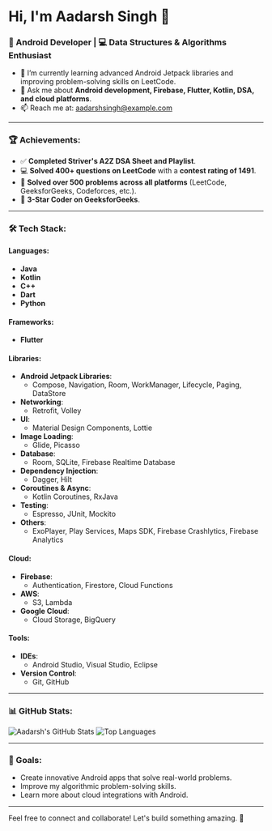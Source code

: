 # Hi, I'm Aadarsh Singh 👋
### 🚀 Android Developer | 💻 Data Structures & Algorithms Enthusiast

- 🌱 I’m currently learning advanced Android Jetpack libraries and improving problem-solving skills on LeetCode.
- 💬 Ask me about **Android development, Firebase, Flutter, Kotlin, DSA, and cloud platforms**.
- 📫 Reach me at: [aadarshsingh@example.com](mailto:aadarshcngh9869@gmail.com)

---

### 🏆 Achievements:
- ✅ **Completed Striver's A2Z DSA Sheet and Playlist**.
- 💻 **Solved 400+ questions on LeetCode** with a **contest rating of 1491**.
- 🌟 **Solved over 500 problems across all platforms** (LeetCode, GeeksforGeeks, Codeforces, etc.).
- 🥉 **3-Star Coder on GeeksforGeeks**.

---

### 🛠 Tech Stack:

#### **Languages**:
- **Java**
- **Kotlin**
- **C++**
- **Dart**
- **Python**

#### **Frameworks**:
- **Flutter**

#### **Libraries**:
- **Android Jetpack Libraries**:
  - Compose, Navigation, Room, WorkManager, Lifecycle, Paging, DataStore
- **Networking**:
  - Retrofit, Volley
- **UI**:
  - Material Design Components, Lottie
- **Image Loading**:
  - Glide, Picasso
- **Database**:
  - Room, SQLite, Firebase Realtime Database
- **Dependency Injection**:
  - Dagger, Hilt
- **Coroutines & Async**:
  - Kotlin Coroutines, RxJava
- **Testing**:
  - Espresso, JUnit, Mockito
- **Others**:
  - ExoPlayer, Play Services, Maps SDK, Firebase Crashlytics, Firebase Analytics

#### **Cloud**:
- **Firebase**:
  - Authentication, Firestore, Cloud Functions
- **AWS**:
  - S3, Lambda
- **Google Cloud**:
  - Cloud Storage, BigQuery

#### **Tools**:
- **IDEs**:
  - Android Studio, Visual Studio, Eclipse
- **Version Control**:
  - Git, GitHub

---

### 📊 GitHub Stats:
![Aadarsh's GitHub Stats](https://github-readme-stats.vercel.app/api?username=aadarshsing&show_icons=true)
![Top Languages](https://github-readme-stats.vercel.app/api/top-langs/?username=aadarshsing&layout=compact)

---

### 🚀 Goals:
- Create innovative Android apps that solve real-world problems.
- Improve my algorithmic problem-solving skills.
- Learn more about cloud integrations with Android.

---

Feel free to connect and collaborate! Let's build something amazing. 🚀
